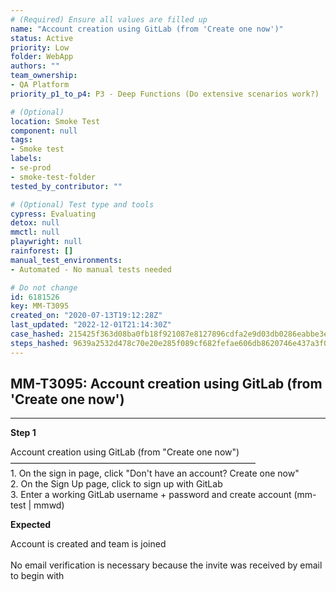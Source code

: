 ```yaml
---
# (Required) Ensure all values are filled up
name: "Account creation using GitLab (from 'Create one now')"
status: Active
priority: Low
folder: WebApp
authors: ""
team_ownership:
- QA Platform
priority_p1_to_p4: P3 - Deep Functions (Do extensive scenarios work?)

# (Optional)
location: Smoke Test
component: null
tags:
- Smoke test
labels:
- se-prod
- smoke-test-folder
tested_by_contributor: ""

# (Optional) Test type and tools
cypress: Evaluating
detox: null
mmctl: null
playwright: null
rainforest: []
manual_test_environments:
- Automated - No manual tests needed

# Do not change
id: 6181526
key: MM-T3095
created_on: "2020-07-13T19:12:28Z"
last_updated: "2022-12-01T21:14:30Z"
case_hashed: 215425f363d08ba0fb18f921087e8127896cdfa2e9d03db0286eabbe3e8f179a504a592025850052f860e15d7f9df586
steps_hashed: 9639a2532d478c70e20e285f089cf682fefae606db8620746e437a3f0d98688e4a2b58087e5e3acbff8d5db4d6e65938
---
```


<!-- (Auto-generated) Based on frontmatter's "key" and "name" -->

## MM-T3095: Account creation using GitLab (from 'Create one now')

---

**Step 1**

Account creation using GitLab (from "Create one now")\
————————————————————————————\
1\. On the sign in page, click "Don't have an account? Create one now"\
2\. On the Sign Up page, click to sign up with GitLab\
3\. Enter a working GitLab username + password and create account (mm-test | mmwd)

**Expected**

Account is created and team is joined\
\
No email verification is necessary because the invite was received by email to begin with
